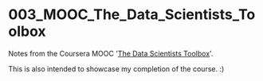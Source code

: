 # 003_MOOC_The_Data_Scientists_Toolbox
Notes from the Coursera MOOC '[The Data Scientists Toolbox](https://www.coursera.org/learn/data-scientists-tools/)'.

This is also intended to showcase my completion of the course. :)
